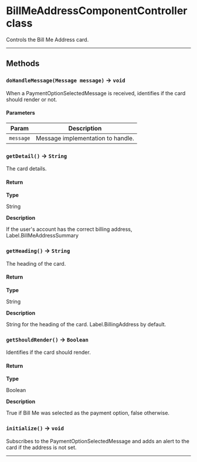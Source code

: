 # BillMeAddressComponentController class

 Controls the Bill Me Address card.

---
## Methods
### `doHandleMessage(Message message)` → `void`

When a PaymentOptionSelectedMessage is received, identifies if the card should render or not.

#### Parameters
|Param|Description|
|-----|-----------|
|`message` |  Message implementation to handle. |

### `getDetail()` → `String`

The card details.

#### Return

**Type**

String

**Description**

If the user's account has the correct billing address, Label.BillMeAddressSummary

### `getHeading()` → `String`

The heading of the card.

#### Return

**Type**

String

**Description**

String for the heading of the card. Label.BillingAddress by default.

### `getShouldRender()` → `Boolean`

Identifies if the card should render.

#### Return

**Type**

Boolean

**Description**

True if Bill Me was selected as the payment option, false otherwise.

### `initialize()` → `void`

Subscribes to the PaymentOptionSelectedMessage and adds an alert to the card if the address is not set.

---
